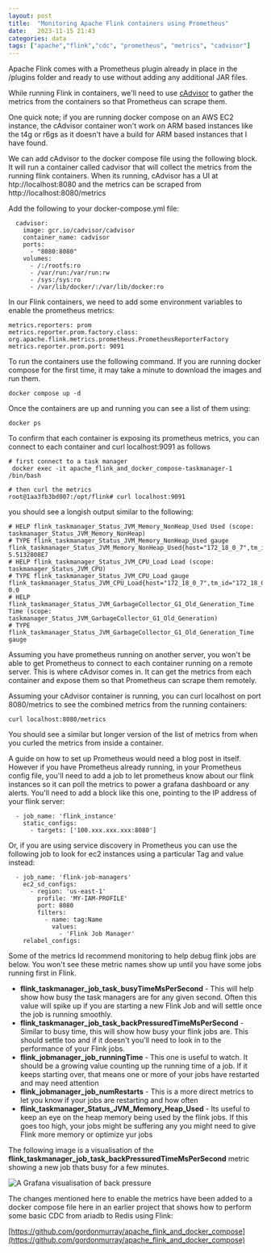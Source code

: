 ```yaml
---
layout: post
title:  "Monitoring Apache Flink containers using Prometheus"
date:   2023-11-15 21:43
categories: data
tags: ["apache","flink","cdc", "prometheus", "metrics", "cadvisor"]
---
```


Apache Flink comes with a Prometheus plugin already in place in the /plugins folder and ready to use without adding any additional JAR files.

While running Flink in containers, we'll need to use [cAdvisor](https://github.com/google/cadvisor) to gather the metrics from the containers so that Prometheus can scrape them.

One quick note; if you are running docker compose on an AWS EC2 instance, the cAdvisor container won't work on ARM based instances like the t4g or r6gs as it doesn't have a build for ARM based instances that I have found.

We can add cAdvisor to the docker compose file using the following block. It will run a container called cadvisor that will collect the metrics from the running flink containers. When its running, cAdvisor has a UI at htp://localhost:8080 and the metrics can be scraped from http://localhost:8080/metrics

Add the following to your docker-compose.yml file:

```
  cadvisor:
    image: gcr.io/cadvisor/cadvisor
    container_name: cadvisor
    ports:
      - "8080:8080"
    volumes:
      - /:/rootfs:ro
      - /var/run:/var/run:rw
      - /sys:/sys:ro
      - /var/lib/docker/:/var/lib/docker:ro
```

In our Flink containers, we need to add some environment variables to enable the prometheus metrics:

```
metrics.reporters: prom
metrics.reporter.prom.factory.class: org.apache.flink.metrics.prometheus.PrometheusReporterFactory
metrics.reporter.prom.port: 9091
```

To run the containers use the following command. If you are running docker compose for the first time, it may take a minute to download the images and run them.

```
docker compose up -d
```

Once the containers are up and running you can see a list of them using:

```
docker ps
```

To confirm that each container is exposing its prometheus metrics, you can connect to each container and curl localhost:9091 as follows


```
# first connect to a task manager
 docker exec -it apache_flink_and_docker_compose-taskmanager-1 /bin/bash

# then curl the metrics
root@1aa3fb3bd007:/opt/flink# curl localhost:9091
```

you should see a longish output similar to the following:

```
# HELP flink_taskmanager_Status_JVM_Memory_NonHeap_Used Used (scope: taskmanager_Status_JVM_Memory_NonHeap)
# TYPE flink_taskmanager_Status_JVM_Memory_NonHeap_Used gauge
flink_taskmanager_Status_JVM_Memory_NonHeap_Used{host="172_18_0_7",tm_id="172_18_0_7:38235_53686e",} 5.5132808E7
# HELP flink_taskmanager_Status_JVM_CPU_Load Load (scope: taskmanager_Status_JVM_CPU)
# TYPE flink_taskmanager_Status_JVM_CPU_Load gauge
flink_taskmanager_Status_JVM_CPU_Load{host="172_18_0_7",tm_id="172_18_0_7:38235_53686e",} 0.0
# HELP flink_taskmanager_Status_JVM_GarbageCollector_G1_Old_Generation_Time Time (scope: taskmanager_Status_JVM_GarbageCollector_G1_Old_Generation)
# TYPE flink_taskmanager_Status_JVM_GarbageCollector_G1_Old_Generation_Time gauge
```

Assuming you have prometheus running on another server, you won't be able to get Prometheus to connect to each container running on a remote server. This is where cAdvisor comes in. It can get the metrics from each container and expose them so that Prometheus can scrape them remotely.

Assuming your cAdvisor container is running, you can curl localhost on port 8080/metrics to see the combined metrics from the running containers:

```
curl localhost:8080/metrics
```

You should see a similar but longer version of the list of metrics from when you curled the metrics from inside a container.

A guide on how to set up Prometheus would need a blog post in itself. However if you have Prometheus already running, in your Prometheus config file, you'll need to add a job to let prometheus know about our flink instances so it can poll the metrics to power a grafana dashboard or any alerts. You'll need to add a block like this one, pointing to the IP address of your flink server:

```
  - job_name: 'flink_instance'
    static_configs:
      - targets: ['100.xxx.xxx.xxx:8080']
```

Or, if you are using service discovery in Prometheus you can use the following job to look for ec2 instances using a particular Tag and value instead:

```
  - job_name: 'flink-job-managers'
    ec2_sd_configs:
      - region: 'us-east-1'
        profile: 'MY-IAM-PROFILE'
        port: 8080
        filters:
          - name: tag:Name
            values:
              - 'Flink Job Manager'
    relabel_configs:
```


Some of the metrics Id recommend monitoring to help debug flink jobs are below. You won't see these metric names show up until you have some jobs running first in Flink.


* **flink_taskmanager_job_task_busyTimeMsPerSecond** - This will help show how busy the task managers are for any given second. Often this value will spike up if you are starting a new Flink Job and will settle once the job is running smoothly.
* **flink_taskmanager_job_task_backPressuredTimeMsPerSecond** - Similar to busy time, this will show how busy your flink jobs are. This should settle too and if it doesn't you'll need to look in to the performance of your Flink jobs.
* **flink_jobmanager_job_runningTime** - This one is useful to watch. It should be a growing value counting up the running time of a job. If it keeps starting over, that means one or more of your jobs have restarted and may need attention
* **flink_jobmanager_job_numRestarts** - This is a more direct metrics to let you know if your jobs are restarting and how often
* **flink_taskmanager_Status_JVM_Memory_Heap_Used** - Its useful to keep an eye on the heap memory being used by the flink jobs. If this goes too high, your jobs might be suffering any you might need to give Flink more memory or optimize yur jobs

The following image is a visualisation of the **flink_taskmanager_job_task_backPressuredTimeMsPerSecond** metric showing a new job thats busy for a few minutes.

![A Grafana visualisation of back pressure](grafana_visualisation_flink.png)

The changes mentioned here to enable the metrics have been added to a docker compose file here in an earlier project that shows how to perform some basic CDC from ariadb to Redis using Flink:

[https://github.com/gordonmurray/apache_flink_and_docker_compose](https://github.com/gordonmurray/apache_flink_and_docker_compose)